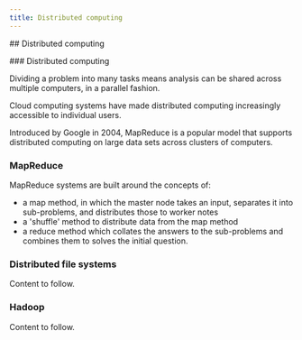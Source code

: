 ```yaml
---
title: Distributed computing
---
```


## Distributed computing

### Distributed computing

Dividing a problem into many tasks means analysis can be shared across multiple computers, in a parallel fashion.

Cloud computing systems have made distributed computing increasingly accessible to individual users.

Introduced by Google in 2004, MapReduce is a popular model that supports distributed computing on large data sets across clusters of computers.

### MapReduce

MapReduce systems are built around the concepts of:

- a map method, in which the master node takes an input, separates it into sub-problems, and distributes those to worker notes
- a 'shuffle' method to distribute data from the map method
- a reduce method which collates the answers to the sub-problems and combines them to solves the initial question.

### Distributed file systems

Content to follow.

<!-- 
Distributed file systems have developed to provide reliable data storage across a distributed system.
-->

### Hadoop

Content to follow.

<!-- 
http://hadoop.apache.org/docs/r1.2.1/mapred_tutorial.html#Reducer

Apache Hadoop is an implementation of MapReduce. Amazon Elastic MapReduce is an implementation of Hadoop MapReduce on the Amazon Web Services.

Combines map reduce with HDFS. Can be run across multiple servers. It is possible to use Hadoop across multiple servers. Requires fairly involved configuration process. Installing Hadoop, opening firewalls etc. 

Nodes, cluster etc. Need to explain Master and Core Instance. What are bootstrap actions?

Fortunately services offer pre-configured clusters. We will use Amazon Elastic MapReduce...

Hive is a tool for managing data on a distributed encironment and provides an SQL-like qery language.

Using "streaming" any language can be used to implement the map and reduce.
-->

